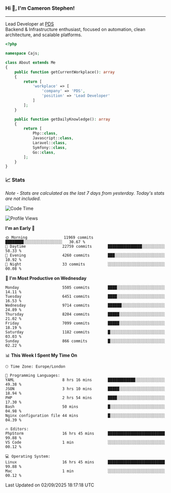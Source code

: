 ### Hi 👋, I'm Cameron Stephen!

---

Lead Developer at [PDS](https://prindatasolutions.co.uk)  
Backend & Infrastructure enthusiast, focused on automation, clean architecture, and scalable platforms.


```php
<?php

namespace Cajs;

class About extends Me
{
    public function getCurrentWorkplace(): array
    {
        return [
            'workplace' => [
                'company' => 'PDS',
                'position' => 'Lead Developer'
            ]
        ];
    }

    public function getDailyKnowledge(): array
    {
        return [
            Php::class,
            Javascript::class,
            Laravel::class,
            Symfony::class,
            Go::class,
        ];
    }
}
```

### 📈 Stats
<p><em>Note - Stats are calculated as the last 7 days from yesterday. Today's stats are not included.</em></p>


<!--START_SECTION:waka-->
![Code Time](http://img.shields.io/badge/Code%20Time-4%2C673%20hrs%2013%20mins-blue)

![Profile Views](http://img.shields.io/badge/Profile%20Views-0-blue)

**I'm an Early 🐤** 

```text
🌞 Morning                11969 commits       ████████░░░░░░░░░░░░░░░░░   30.67 % 
🌆 Daytime                22759 commits       ███████████████░░░░░░░░░░   58.33 % 
🌃 Evening                4260 commits        ███░░░░░░░░░░░░░░░░░░░░░░   10.92 % 
🌙 Night                  33 commits          ░░░░░░░░░░░░░░░░░░░░░░░░░   00.08 % 
```
📅 **I'm Most Productive on Wednesday** 

```text
Monday                   5505 commits        ████░░░░░░░░░░░░░░░░░░░░░   14.11 % 
Tuesday                  6451 commits        ████░░░░░░░░░░░░░░░░░░░░░   16.53 % 
Wednesday                9714 commits        ██████░░░░░░░░░░░░░░░░░░░   24.89 % 
Thursday                 8204 commits        █████░░░░░░░░░░░░░░░░░░░░   21.02 % 
Friday                   7099 commits        █████░░░░░░░░░░░░░░░░░░░░   18.19 % 
Saturday                 1182 commits        █░░░░░░░░░░░░░░░░░░░░░░░░   03.03 % 
Sunday                   866 commits         █░░░░░░░░░░░░░░░░░░░░░░░░   02.22 % 
```


📊 **This Week I Spent My Time On** 

```text
🕑︎ Time Zone: Europe/London

💬 Programming Languages: 
YAML                     8 hrs 16 mins       ████████████░░░░░░░░░░░░░   49.38 % 
JSON                     3 hrs 10 mins       █████░░░░░░░░░░░░░░░░░░░░   18.94 % 
PHP                      2 hrs 54 mins       ████░░░░░░░░░░░░░░░░░░░░░   17.30 % 
Bash                     50 mins             █░░░░░░░░░░░░░░░░░░░░░░░░   04.98 % 
Nginx configuration file 44 mins             █░░░░░░░░░░░░░░░░░░░░░░░░   04.39 % 

🔥 Editors: 
PhpStorm                 16 hrs 45 mins      █████████████████████████   99.88 % 
VS Code                  1 min               ░░░░░░░░░░░░░░░░░░░░░░░░░   00.12 % 

💻 Operating System: 
Linux                    16 hrs 45 mins      █████████████████████████   99.88 % 
Mac                      1 min               ░░░░░░░░░░░░░░░░░░░░░░░░░   00.12 % 
```


 Last Updated on 02/09/2025 18:17:18 UTC
<!--END_SECTION:waka-->
